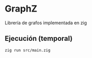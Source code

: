 # GraphZ

Librería de grafos implementada en zig

## Ejecución (temporal)
```bash
zig run src/main.zig
```
